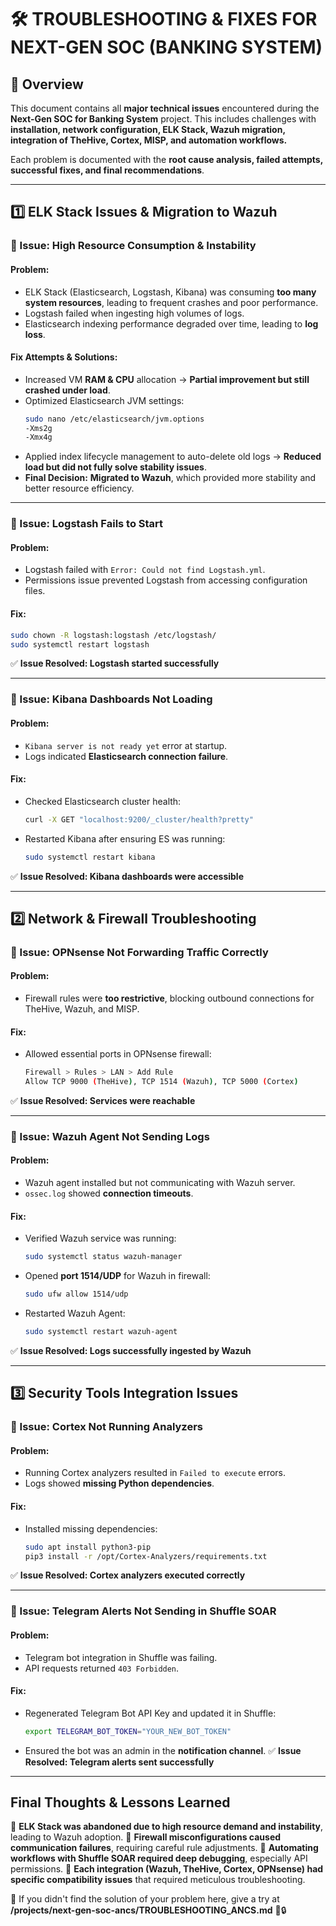 # 🛠️ TROUBLESHOOTING & FIXES FOR NEXT-GEN SOC (BANKING SYSTEM)

## 📌 Overview
This document contains all **major technical issues** encountered during the **Next-Gen SOC for Banking System** project. This includes challenges with **installation, network configuration, ELK Stack, Wazuh migration, integration of TheHive, Cortex, MISP, and automation workflows.**

Each problem is documented with the **root cause analysis, failed attempts, successful fixes, and final recommendations**.

---

## **1️⃣ ELK Stack Issues & Migration to Wazuh**

### **🔹 Issue: High Resource Consumption & Instability**
#### **Problem:**
- ELK Stack (Elasticsearch, Logstash, Kibana) was consuming **too many system resources**, leading to frequent crashes and poor performance.
- Logstash failed when ingesting high volumes of logs.
- Elasticsearch indexing performance degraded over time, leading to **log loss**.

#### **Fix Attempts & Solutions:**
- Increased VM **RAM & CPU** allocation → **Partial improvement but still crashed under load**.
- Optimized Elasticsearch JVM settings:
  ```sh
  sudo nano /etc/elasticsearch/jvm.options
  -Xms2g
  -Xmx4g
  ```
- Applied index lifecycle management to auto-delete old logs → **Reduced load but did not fully solve stability issues**.
- **Final Decision:** **Migrated to Wazuh**, which provided more stability and better resource efficiency.

---

### **🔹 Issue: Logstash Fails to Start**
#### **Problem:**
- Logstash failed with `Error: Could not find Logstash.yml`.
- Permissions issue prevented Logstash from accessing configuration files.

#### **Fix:**
```sh
sudo chown -R logstash:logstash /etc/logstash/
sudo systemctl restart logstash
```
✅ **Issue Resolved: Logstash started successfully**

---

### **🔹 Issue: Kibana Dashboards Not Loading**
#### **Problem:**
- `Kibana server is not ready yet` error at startup.
- Logs indicated **Elasticsearch connection failure**.

#### **Fix:**
- Checked Elasticsearch cluster health:
  ```sh
  curl -X GET "localhost:9200/_cluster/health?pretty"
  ```
- Restarted Kibana after ensuring ES was running:
  ```sh
  sudo systemctl restart kibana
  ```
✅ **Issue Resolved: Kibana dashboards were accessible**

---

## **2️⃣ Network & Firewall Troubleshooting**

### **🔹 Issue: OPNsense Not Forwarding Traffic Correctly**
#### **Problem:**
- Firewall rules were **too restrictive**, blocking outbound connections for TheHive, Wazuh, and MISP.

#### **Fix:**
- Allowed essential ports in OPNsense firewall:
  ```sh
  Firewall > Rules > LAN > Add Rule
  Allow TCP 9000 (TheHive), TCP 1514 (Wazuh), TCP 5000 (Cortex)
  ```
✅ **Issue Resolved: Services were reachable**

---

### **🔹 Issue: Wazuh Agent Not Sending Logs**
#### **Problem:**
- Wazuh agent installed but not communicating with Wazuh server.
- `ossec.log` showed **connection timeouts**.

#### **Fix:**
- Verified Wazuh service was running:
  ```sh
  sudo systemctl status wazuh-manager
  ```
- Opened **port 1514/UDP** for Wazuh in firewall:
  ```sh
  sudo ufw allow 1514/udp
  ```
- Restarted Wazuh Agent:
  ```sh
  sudo systemctl restart wazuh-agent
  ```
✅ **Issue Resolved: Logs successfully ingested by Wazuh**

---

## **3️⃣ Security Tools Integration Issues**

### **🔹 Issue: Cortex Not Running Analyzers**
#### **Problem:**
- Running Cortex analyzers resulted in `Failed to execute` errors.
- Logs showed **missing Python dependencies**.

#### **Fix:**
- Installed missing dependencies:
  ```sh
  sudo apt install python3-pip
  pip3 install -r /opt/Cortex-Analyzers/requirements.txt
  ```
✅ **Issue Resolved: Cortex analyzers executed correctly**

---

### **🔹 Issue: Telegram Alerts Not Sending in Shuffle SOAR**
#### **Problem:**
- Telegram bot integration in Shuffle was failing.
- API requests returned `403 Forbidden`.

#### **Fix:**
- Regenerated Telegram Bot API Key and updated it in Shuffle:
  ```sh
  export TELEGRAM_BOT_TOKEN="YOUR_NEW_BOT_TOKEN"
  ```
- Ensured the bot was an admin in the **notification channel**.
✅ **Issue Resolved: Telegram alerts sent successfully**

---

## **Final Thoughts & Lessons Learned**

🔹 **ELK Stack was abandoned due to high resource demand and instability**, leading to Wazuh adoption.
🔹 **Firewall misconfigurations caused communication failures**, requiring careful rule adjustments.
🔹 **Automating workflows with Shuffle SOAR required deep debugging**, especially API permissions.
🔹 **Each integration (Wazuh, TheHive, Cortex, OPNsense) had specific compatibility issues** that required meticulous troubleshooting.

🚨 If you didn't find the solution of your problem here, give a try at **/projects/next-gen-soc-ancs/TROUBLESHOOTING_ANCS.md** 🚀🔒

